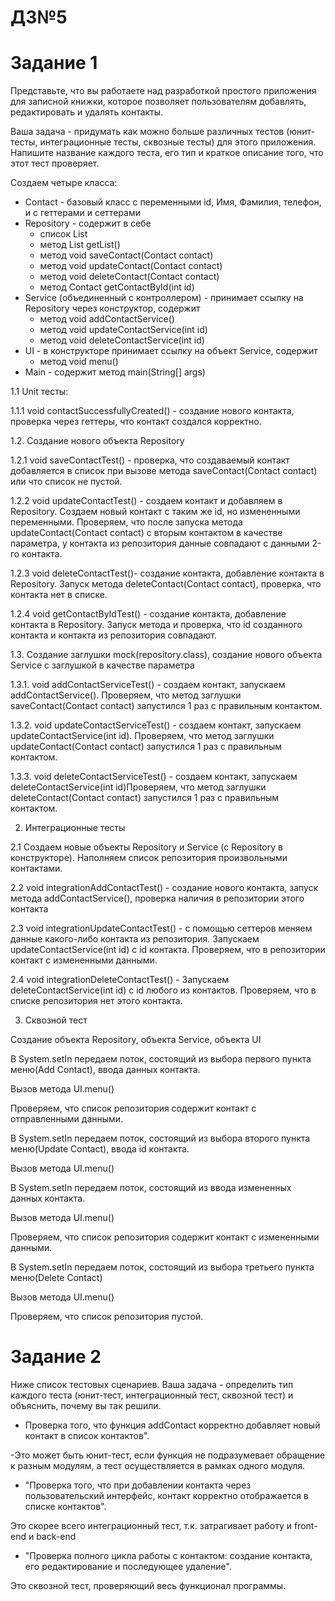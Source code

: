 # ДЗ№5

# Задание 1

Представьте, что вы работаете над разработкой простого приложения для записной книжки, которое позволяет пользователям добавлять, редактировать и удалять контакты.

Ваша задача - придумать как можно больше различных тестов (юнит-тесты, интеграционные тесты, сквозные тесты) для этого приложения. Напишите название каждого теста, его тип и краткое описание того, что этот тест проверяет.

Создаем четыре класса:

- Contact - базовый класс с переменными id, Имя, Фамилия, телефон, и с геттерами и сеттерами
- Repository - cодержит в себе
    - список List<Contact>
    - метод List<Contact> getList()
    - метод void saveContact(Contact contact)
    - метод void updateContact(Contact contact)
    - метод void deleteContact(Contact contact)
    - метод Contact getContactById(int id)
- Service (объединенный с контроллером) -  принимает ссылку на Repository через конструктор, содержит
    - метод void addContactService()
    - метод void updateContactService(int id)
    - метод void deleteContactService(int id)
- UI - в конструкторе принимает ссылку на объект Service, содержит
    - метод void menu()
- Main - содержит метод main(String[] args)

1.1 Unit тесты:

1.1.1 void contactSuccessfullyCreated() - создание нового контакта, проверка через геттеры, что контакт создался корректно. 

1.2. Создание нового объекта Repository 

1.2.1 void saveContactTest() - проверка, что создаваемый контакт добавляется в список при вызове метода  saveContact(Contact contact) или что список не пустой.

1.2.2 void updateContactTest() - создаем контакт и добавляем в Repository. Создаем новый контакт с таким же id, но измененными переменными. Проверяем, что после запуска метода updateContact(Contact contact) с вторым контактом в качестве параметра, у контакта из репозитория данные совпадают с данными 2-го контакта.

1.2.3 void deleteContactTest()- создание контакта, добавление контакта в Repository. Запуск метода deleteContact(Contact contact), проверка, что контакта нет в списке.

1.2.4 void getContactByIdTest() - создание контакта, добавление контакта в Repository. Запуск метода и проверка, что id созданного контакта и контакта из репозитория совпадают.  

1.3. Создание заглушки mock(repository.class), создание нового объекта Service с заглушкой в качестве параметра

1.3.1. void addContactServiceTest() - создаем контакт, запускаем addContactService(). Проверяем, что метод заглушки saveContact(Contact contact) запустился 1 раз с правильным контактом.

1.3.2. void updateContactServiceTest() - создаем контакт, запускаем updateContactService(int id). Проверяем, что метод заглушки updateContact(Contact contact) запустился 1 раз с правильным контактом.

1.3.3. void deleteContactServiceTest() - создаем контакт, запускаем deleteContactService(int id)Проверяем, что метод заглушки deleteContact(Contact contact) запустился 1 раз с правильным контактом.

2. Интеграционные тесты

2.1 Создаем новые объекты Repository и Service (c Repository в конструкторе). Наполняем список репозитория произвольными контактами.

2.2 void integrationAddContactTest() - создание нового контакта, запуск метода addContactService(), проверка наличия в репозитории этого контакта 

2.3 void integrationUpdateContactTest() - с помощью сеттеров меняем данные какого-либо контакта из репозитория. Запускаем updateContactService(int id) с id контакта. Проверяем, что в репозитории контакт с измененными данными.

2.4 void integrationDeleteContactTest() - Запускаем deleteContactService(int id) с id любого из контактов. Проверяем, что в списке репозитория нет этого контакта. 

3. Сквозной тест

Создание объекта Repository, объекта Service, объекта UI

В System.setIn передаем поток, состоящий из выбора первого пункта меню(Add Contact), ввода данных контакта.

Вызов метода UI.menu()

Проверяем, что список репозитория содержит контакт с отправленными данными.

В System.setIn передаем поток, состоящий из выбора второго пункта меню(Update Contact), ввода id контакта.

Вызов метода UI.menu()

В System.setIn передаем поток, состоящий из ввода измененных данных контакта.

Вызов метода UI.menu()

Проверяем, что список репозитория содержит контакт с измененными данными.

В System.setIn передаем поток, состоящий из выбора третьего пункта меню(Delete Contact)

Вызов метода UI.menu()

Проверяем, что список репозитория пустой.

# Задание 2

Ниже список тестовых сценариев. Ваша задача - определить тип каждого теста (юнит-тест, интеграционный тест, сквозной тест) и объяснить, почему вы так решили.

- Проверка того, что функция addContact корректно добавляет новый контакт в список контактов".

-Это может быть юнит-тест, если функция не подразумевает обращение к разным модулям, а тест осуществляется в рамках одного модуля.

- "Проверка того, что при добавлении контакта через пользовательский интерфейс, контакт корректно отображается в списке контактов".

Это скорее всего интеграционный тест, т.к. затрагивает работу и front-end и back-end

- "Проверка полного цикла работы с контактом: создание контакта, его редактирование и последующее удаление".

Это сквозной тест, проверяющий весь функционал программы.